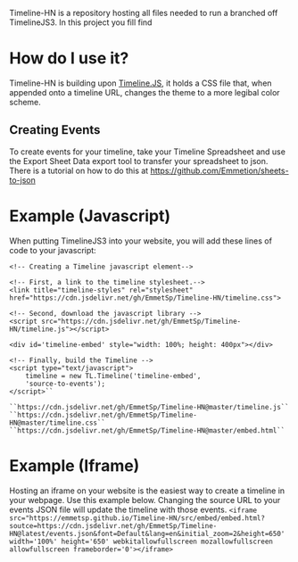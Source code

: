 Timeline-HN is a repository hosting all files needed to run a branched off TimelineJS3. In this project you fill find 

# How do I use it?
Timeline-HN is building upon [Timeline.JS](https://timeline.knightlab.com/), it holds a CSS file that, when appended onto a timeline URL, changes the theme to a more legibal color scheme. 

## Creating Events

To create events for your timeline, take your Timeline Spreadsheet and use the Export Sheet Data export tool to transfer your spreadsheet to json. There is a tutorial on how to do this at https://github.com/Emmetion/sheets-to-json

# Example (Javascript)
When putting TimelineJS3 into your website, you will add these lines of code to your javascript: 


    <!-- Creating a Timeline javascript element-->

    <!-- First, a link to the timeline stylesheet.-->
    <link title="timeline-styles" rel="stylesheet" href="https://cdn.jsdelivr.net/gh/EmmetSp/Timeline-HN/timeline.css">

    <!-- Second, download the javascript library -->
    <script src="https://cdn.jsdelivr.net/gh/EmmetSp/Timeline-HN/timeline.js"></script>

    <div id='timeline-embed' style="width: 100%; height: 400px"></div>

    <!-- Finally, build the Timeline -->
    <script type="text/javascript">
        timeline = new TL.Timeline('timeline-embed',
        'source-to-events');
    </script>``

    ``https://cdn.jsdelivr.net/gh/EmmetSp/Timeline-HN@master/timeline.js``
    ``https://cdn.jsdelivr.net/gh/EmmetSp/Timeline-HN@master/timeline.css``
    ``https://cdn.jsdelivr.net/gh/EmmetSp/Timeline-HN@master/embed.html``
    
 # Example (Iframe)
 Hosting an iframe on your website is the easiest way to create a timeline in your webpage. Use this example below. Changing the source URL to your events JSON file will update the timeline with those events.
 ``<iframe src="https://emmetsp.github.io/Timeline-HN/src/embed/embed.html?soutce=https://cdn.jsdelivr.net/gh/EmmetSp/Timeline-HN@latest/events.json&font=Default&lang=en&initial_zoom=2&height=650' width='100%' height='650' webkitallowfullscreen mozallowfullscreen allowfullscreen frameborder='0'></iframe>``
